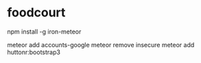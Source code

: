 # foodcourt

npm install -g iron-meteor

meteor add accounts-google
meteor remove insecure
meteor add huttonr:bootstrap3

